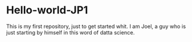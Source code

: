 # Hello-world-JP1
This is my first repository, just to get started whit.
I am Joel, a guy who is just starting by himself in this word of datta science.   
